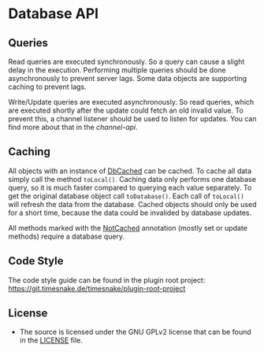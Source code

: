 # Database API

## Queries

Read queries are executed synchronously. So a query can cause a slight delay in the execution.
Performing multiple queries should be done asynchronously to prevent server lags. Some data objects are supporting
caching to prevent lags.

Write/Update queries are executed asynchronously. So read queries, which are executed shortly after the update could
fetch an old invalid value. To prevent this, a channel listener should be used to listen for updates. You can find more
about that in the _channel-api_.

## Caching

All objects with an instance of [DbCached] can be cached. To cache all data simply call the method
`toLocal()`. Caching data only performs one database query, so it is much faster compared to querying each value
separately. To get the original database object call `toDatabase()`. Each call of `toLocal()` will
refresh the data from the database. Cached objects should only be used for a short time, because the data could be
invalided by database updates.

All methods marked with the [NotCached] annotation (mostly set or update methods) require a database query.

[DbCached]: /src/main/java/de/timesnake/database/util/object/DbCached.java

[NotCached]: /src/main/java/de/timesnake/database/util/object/NotCached.java

## Code Style

The code style guide can be found in the plugin root project:
https://git.timesnake.de/timesnake/plugin-root-project

## License

- The source is licensed under the GNU GPLv2 license that can be found in the [LICENSE](LICENSE) file.
